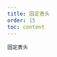 ```yaml
---
title: 固定表头
order: 15
toc: content
---
```


<code src='../examples/FixedHeader.tsx' description='通过设置属性 height 给表格指定高度后，会自动固定表头。当纵向内容过多时可以使用。'>固定表头</code>
